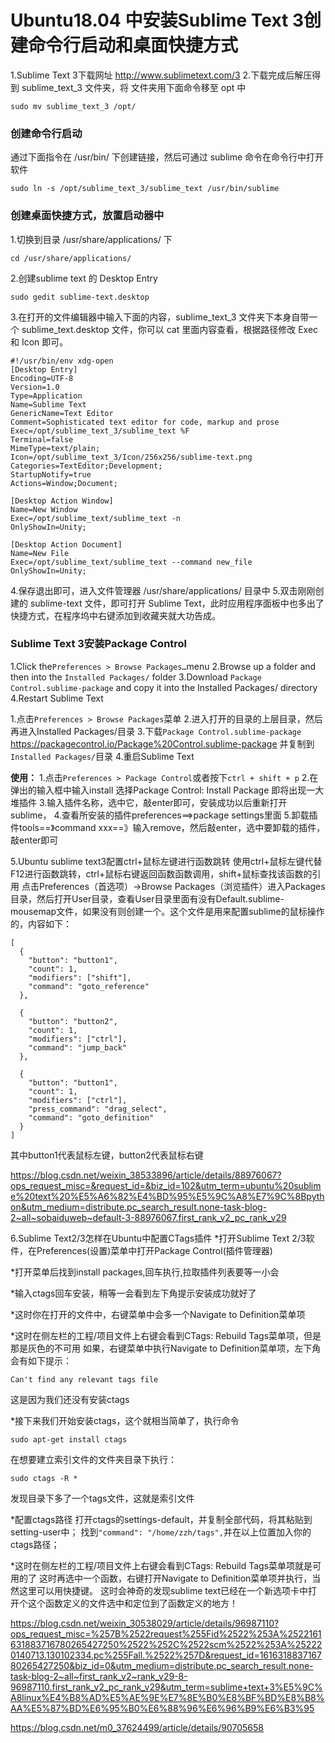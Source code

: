 # Ubuntu18.04 中安装Sublime Text 3创建命令行启动和桌面快捷方式
1.Sublime Text 3下载网址 http://www.sublimetext.com/3
2.下载完成后解压得到 sublime_text_3 文件夹，将 文件夹用下面命令移至 opt 中

```
sudo mv sublime_text_3 /opt/
```
### 创建命令行启动
通过下面指令在 /usr/bin/ 下创建链接，然后可通过 sublime 命令在命令行中打开软件

```
sudo ln -s /opt/sublime_text_3/sublime_text /usr/bin/sublime 
```
### 创建桌面快捷方式，放置启动器中
1.切换到目录 /usr/share/applications/ 下

```
cd /usr/share/applications/
```
2.创建sublime text 的 Desktop Entry

```
sudo gedit sublime-text.desktop
```
3.在打开的文件编辑器中输入下面的内容，sublime_text_3 文件夹下本身自带一个 sublime_text.desktop 文件，你可以 cat 里面内容查看，根据路径修改 Exec 和 Icon 即可。
```
#!/usr/bin/env xdg-open
[Desktop Entry]
Encoding=UTF-8
Version=1.0
Type=Application
Name=Sublime Text
GenericName=Text Editor
Comment=Sophisticated text editor for code, markup and prose
Exec=/opt/sublime_text_3/sublime_text %F
Terminal=false
MimeType=text/plain;
Icon=/opt/sublime_text_3/Icon/256x256/sublime-text.png
Categories=TextEditor;Development;
StartupNotify=true
Actions=Window;Document;

[Desktop Action Window]
Name=New Window
Exec=/opt/sublime_text/sublime_text -n
OnlyShowIn=Unity;

[Desktop Action Document]
Name=New File
Exec=/opt/sublime_text/sublime_text --command new_file
OnlyShowIn=Unity;
```
4.保存退出即可，进入文件管理器 /usr/share/applications/ 目录中
5.双击刚刚创建的 sublime-text 文件，即可打开 Sublime Text，此时应用程序面板中也多出了快捷方式，在程序坞中右键添加到收藏夹就大功告成。

### Sublime Text 3安装Package Control
1.Click the` Preferences > Browse Packages… `menu
2.Browse up a folder and then into the `Installed Packages/` folder
3.Download `Package Control.sublime-package` and copy it into the Installed Packages/ directory
4.Restart Sublime Text

1.点击`Preferences > Browse Packages`菜单
2.进入打开的目录的上层目录，然后再进入Installed Packages/目录
3.下载`Package Control.sublime-package`
https://packagecontrol.io/Package%20Control.sublime-package 并复制到`Installed Packages/`目录
4.重启Sublime Text

**使用：**
1.点击`Preferences > Package Control`或者按下`ctrl + shift + p`
2.在弹出的输入框中输入install 选择Package Control: Install Package 即将出现一大堆插件
3.输入插件名称，选中它，敲enter即可，安装成功以后重新打开sublime，
4.查看所安装的插件preferences==>package settings里面
5.卸载插件tools==》command xxx==》输入remove，然后敲enter，选中要卸载的插件，敲enter即可

5.Ubuntu sublime text3配置ctrl+鼠标左键进行函数跳转
使用ctrl+鼠标左键代替F12进行函数跳转，ctrl+鼠标右键返回函数函数调用，shift+鼠标查找该函数的引用
点击Preferences（首选项）->Browse Packages（浏览插件）进入Packages目录，然后打开User目录，查看User目录里面有没有Default.sublime-mousemap文件，如果没有则创建一个。这个文件是用来配置sublime的鼠标操作的，内容如下：

```
[
  {
    "button": "button1",
    "count": 1,
    "modifiers": ["shift"],
    "command": "goto_reference"
  },

  {
    "button": "button2",
    "count": 1,
    "modifiers": ["ctrl"],
    "command": "jump_back"
  },

  {
    "button": "button1",
    "count": 1,
    "modifiers": ["ctrl"],
    "press_command": "drag_select",
    "command": "goto_definition"
  }
]
```
其中button1代表鼠标左键，button2代表鼠标右键

https://blog.csdn.net/weixin_38533896/article/details/88976067?ops_request_misc=&request_id=&biz_id=102&utm_term=ubuntu%20sublime%20text%20%E5%A6%82%E4%BD%95%E5%9C%A8%E7%9C%8Bpython&utm_medium=distribute.pc_search_result.none-task-blog-2~all~sobaiduweb~default-3-88976067.first_rank_v2_pc_rank_v29

6.Sublime Text2/3怎样在Ubuntu中配置CTags插件
*打开Sublime Text 2/3软件，在Preferences(设置)菜单中打开Package Control(插件管理器)

*打开菜单后找到install packages,回车执行,拉取插件列表要等一小会

*输入ctags回车安装，稍等一会看到左下角提示安装成功就好了

*这时你在打开的文件中，右键菜单中会多一个Navigate to Definition菜单项

*这时在侧左栏的工程/项目文件上右键会看到CTags: Rebuild Tags菜单项，但是那是灰色的不可用
如果，右键菜单中执行Navigate to Definition菜单项，左下角会有如下提示：
```
Can't find any relevant tags file
```
这是因为我们还没有安装ctags

*接下来我们开始安装ctags，这个就相当简单了，执行命令
```
sudo apt-get install ctags
```
在想要建立索引文件的文件夹目录下执行：
```
sudo ctags -R *
```
发现目录下多了一个tags文件，这就是索引文件

*配置ctags路径
打开ctags的settings-default，并复制全部代码，将其粘贴到setting-user中；
找到`"command": "/home/zzh/tags",`并在以上位置加入你的ctags路径；

*这时在侧左栏的工程/项目文件上右键会看到CTags: Rebuild Tags菜单项就是可用的了
这时再选中一个函数，右键打开Navigate to Definition菜单项并执行，当然这里可以用快捷键。
这时会神奇的发现sublime text已经在一个新选项卡中打开个这个函数定义的文件选中和定位到了函数定义的地方！

https://blog.csdn.net/weixin_30538029/article/details/96987110?ops_request_misc=%257B%2522request%255Fid%2522%253A%2522161631883716780265427250%2522%252C%2522scm%2522%253A%252220140713.130102334.pc%255Fall.%2522%257D&request_id=161631883716780265427250&biz_id=0&utm_medium=distribute.pc_search_result.none-task-blog-2~all~first_rank_v2~rank_v29-8-96987110.first_rank_v2_pc_rank_v29&utm_term=sublime+text+3%E5%9C%A8linux%E4%B8%AD%E5%AE%9E%E7%8E%B0%E8%BF%BD%E8%B8%AA%E5%87%BD%E6%95%B0%E6%88%96%E6%96%B9%E6%B3%95

https://blog.csdn.net/m0_37624499/article/details/90705658